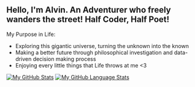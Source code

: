 ## Hello, I'm Alvin. An Adventurer who freely wanders the street! Half Coder, Half Poet! 

My Purpose in Life:
- Exploring this gigantic universe, turning the unknown into the known
- Making a better future through philosophical investigation and data-driven decision making process
- Enjoying every little things that Life throws at me <3

[![My GitHub Stats](https://github-readme-stats.vercel.app/api/?username=apricitea&count_private=true&theme=tokyonight&showicons=true)]()
[![My GitHub Language Stats](https://github-readme-stats.vercel.app/api/top-langs/?username=apricitea&langs_count=5&theme=tokyonight)]()
